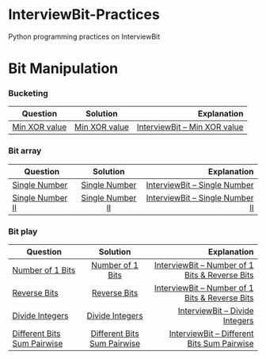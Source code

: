 # InterviewBit-Practices
Python programming practices on InterviewBit

# Bit Manipulation
### Bucketing
| Question        | Solution           | Explanation  |
| ------------- |:-------------:| -----:|
|[Min XOR value](https://www.interviewbit.com/problems/min-xor-value/)|[Min XOR value](https://github.com/woodyko3234/InterviewBit-Practices/blob/master/Bit%20Manipulation/Bucketing/Min_XOR_value.py)|[InterviewBit – Min XOR value](https://python5566.wordpress.com/2019/06/17/interviewbit-min-xor-value/)|

### Bit array
| Question        | Solution           | Explanation  |
| ------------- |:-------------:| -----:|
|[Single Number](https://www.interviewbit.com/problems/single-number/)|[Single Number](https://github.com/woodyko3234/InterviewBit-Practices/blob/master/Bit%20Manipulation/Bit%20array/Single_Number.py)|[InterviewBit – Single Number](https://python5566.wordpress.com/2019/06/14/interviewbit-single-number/)|
|[Single Number II](https://www.interviewbit.com/problems/single-number-ii/)|[Single Number II](https://github.com/woodyko3234/InterviewBit-Practices/blob/master/Bit%20Manipulation/Bit%20array/Single_Number_II.py)|[InterviewBit – Single Number II](https://python5566.wordpress.com/2019/06/14/interviewbit-single-number-ii/)|

### Bit play
| Question        | Solution           | Explanation  |
| ------------- |:-------------:| -----:|
|[Number of 1 Bits](https://www.interviewbit.com/problems/number-of-1-bits/)|[Number of 1 Bits](https://github.com/woodyko3234/InterviewBit-Practices/blob/master/Bit%20Manipulation/Bit%20play/Number_of_1_Bits.py)|[InterviewBit – Number of 1 Bits & Reverse Bits](https://python5566.wordpress.com/2019/06/11/interviewbit-number-of-1-bits-reverse-bits/)|
|[Reverse Bits](https://www.interviewbit.com/problems/reverse-bits/)|[Reverse Bits](https://github.com/woodyko3234/InterviewBit-Practices/blob/master/Bit%20Manipulation/Bit%20play/Reverse_Bits.py)|[InterviewBit – Number of 1 Bits & Reverse Bits](https://python5566.wordpress.com/2019/06/11/interviewbit-number-of-1-bits-reverse-bits/)|
|[Divide Integers](https://www.interviewbit.com/problems/divide-integers/)|[Divide Integers](https://github.com/woodyko3234/InterviewBit-Practices/blob/master/Bit%20Manipulation/Bit%20play/Divide_Integers.py)|[InterviewBit – Divide Integers](https://python5566.wordpress.com/2019/06/11/interviewbit-divide-integers/)|
|[Different Bits Sum Pairwise](https://www.interviewbit.com/problems/different-bits-sum-pairwise/)|[Different Bits Sum Pairwise](https://github.com/woodyko3234/InterviewBit-Practices/blob/master/Bit%20Manipulation/Bit%20play/Different_Bits_Sum_Pairwise.py)|[InterviewBit – Different Bits Sum Pairwise](https://python5566.wordpress.com/2019/06/13/interviewbit-different-bits-sum-pairwise/)|
